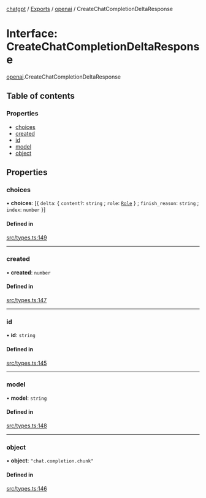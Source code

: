 [chatgpt](../readme.md) / [Exports](../modules.md) / [openai](../modules/openai.md) / CreateChatCompletionDeltaResponse

# Interface: CreateChatCompletionDeltaResponse

[openai](../modules/openai.md).CreateChatCompletionDeltaResponse

## Table of contents

### Properties

- [choices](openai.CreateChatCompletionDeltaResponse.md#choices)
- [created](openai.CreateChatCompletionDeltaResponse.md#created)
- [id](openai.CreateChatCompletionDeltaResponse.md#id)
- [model](openai.CreateChatCompletionDeltaResponse.md#model)
- [object](openai.CreateChatCompletionDeltaResponse.md#object)

## Properties

### choices

• **choices**: [{ `delta`: { `content?`: `string` ; `role`: [`Role`](../modules.md#role)  } ; `finish_reason`: `string` ; `index`: `number`  }]

#### Defined in

[src/types.ts:149](https://github.com/transitive-bullshit/chatgpt-api/blob/1e4ddd6/src/types.ts#L149)

___

### created

• **created**: `number`

#### Defined in

[src/types.ts:147](https://github.com/transitive-bullshit/chatgpt-api/blob/1e4ddd6/src/types.ts#L147)

___

### id

• **id**: `string`

#### Defined in

[src/types.ts:145](https://github.com/transitive-bullshit/chatgpt-api/blob/1e4ddd6/src/types.ts#L145)

___

### model

• **model**: `string`

#### Defined in

[src/types.ts:148](https://github.com/transitive-bullshit/chatgpt-api/blob/1e4ddd6/src/types.ts#L148)

___

### object

• **object**: ``"chat.completion.chunk"``

#### Defined in

[src/types.ts:146](https://github.com/transitive-bullshit/chatgpt-api/blob/1e4ddd6/src/types.ts#L146)

